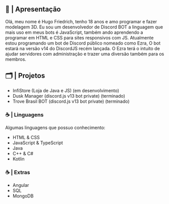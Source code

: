 <div>
<h2> 📜 | Apresentação </h2>
Olá, meu nome é Hugo Friedrich, tenho 18 anos e amo programar e fazer modelagem 3D. Eu sou um desenvolvedor de Discord BOT a linguagem que mais uso em meus bots é JavaScript, também ando aprendendo a programar em HTML e CSS para sites responsivos com JS.
Atualmente estou programando um bot de Discord público nomeado como Ezra, O bot estará na versão v14 do DiscordJS recém lançada. O Ezra terá o intuito de ajudar servidores com administração e trazer uma diversão também para os membros.
<h2> 🗂️ | Projetos </h2>
 <ul>
  <li>InfiStore (Loja de Java e JS) (em desenvolvimento)
  <li>Dusk Manager (discord.js v13 bot private) (terminado)
  <li>Trove Brasil BOT (discord.js v13 bot private) (terminado)
 </ul>
<h3> ☕ | Linguagens </h3>
<p>Algumas linguagens que possuo conhecimento:</p>
<ul>
  <li>HTML & CSS</li>
  <li>JavaScript & TypeScript</li>
  <li>Java</li>
  <li>C++ & C#</li>
  <li>Kotlin</li>
 </ul>
 <h3>☕ | Extras </h3>
 <ul>
 <li>Angular</li>
 <li>SQL</li>
 <li>MongoDB</li>
 </ul>
</div>
